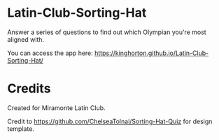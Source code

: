 # Latin-Club-Sorting-Hat
Answer a series of questions to find out which Olympian you're most aligned with.

You can access the app here: https://kinghorton.github.io/Latin-Club-Sorting-Hat/

# Credits
Created for Miramonte Latin Club.

Credit to https://github.com/ChelseaTolnai/Sorting-Hat-Quiz for design template.
